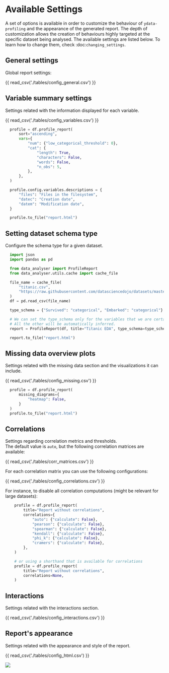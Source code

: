 # Available Settings

A set of options is available in order to customize the behaviour of ``ydata-profiling`` and the appearance of the generated report. The depth of customization allows the creation of behaviours highly targeted at the specific dataset being analysed. The available settings are listed below. To learn how to change them, check :doc:`changing_settings`.

## General settings

Global report settings: 

{{ read_csv('./tables/config_general.csv') }}

## Variable summary settings

Settings related with the information displayed for each variable. 

{{ read_csv('./tables/config_variables.csv') }}

```python linenums="1" title="Configuration example"
  profile = df.profile_report(
      sort="ascending",
      vars={
          "num": {"low_categorical_threshold": 0},
          "cat": {
              "length": True,
              "characters": False,
              "words": False,
              "n_obs": 5,
          },
      },
  )

  profile.config.variables.descriptions = {
      "files": "Files in the filesystem",
      "datec": "Creation date",
      "datem": "Modification date",
  }

  profile.to_file("report.html")
```

## Setting dataset schema type

Configure the schema type for a given dataset.

```python linenums="1" title='Set the variable type schema to Generate the profile report'
  import json
  import pandas as pd

  from data_analyser import ProfileReport
  from data_analyser.utils.cache import cache_file

  file_name = cache_file(
      "titanic.csv",
      "https://raw.githubusercontent.com/datasciencedojo/datasets/master/titanic.csv",
  )
  df = pd.read_csv(file_name)

  type_schema = {"Survived": "categorical", "Embarked": "categorical"}

  # We can set the type_schema only for the variables that we are certain of their types.
  # All the other will be automatically inferred.
  report = ProfileReport(df, title="Titanic EDA", type_schema=type_schema)

  report.to_file("report.html")
```
## Missing data overview plots

Settings related with the missing data section and the visualizations it can include. 

{{ read_csv('./tables/config_missing.csv') }}

```python title="Configuration example: disable heatmap for large datasets" linenums="1"
  profile = df.profile_report(
      missing_diagrams={
          "heatmap": False,
      }
  )
  profile.to_file("report.html")
```

## Correlations

Settings regarding correlation metrics and thresholds.    
The default value is `auto`, but the following correlation matrices are available:

{{ read_csv('./tables/corr_matrices.csv') }}

For each correlation matrix you can use the following configurations:

{{ read_csv('./tables/config_correlations.csv') }}

For instance, to disable all correlation computations (might be relevant for large datasets):

````python linenums="1" title="Disabling all correlation matrices"
    profile = df.profile_report(
        title="Report without correlations",
        correlations={
            "auto": {"calculate": False},
            "pearson": {"calculate": False},
            "spearman": {"calculate": False},
            "kendall": {"calculate": False},
            "phi_k": {"calculate": False},
            "cramers": {"calculate": False},
        },
    )

    # or using a shorthand that is available for correlations
    profile = df.profile_report(
        title="Report without correlations",
        correlations=None,
    )
````

## Interactions

Settings related with the interactions section.  

{{ read_csv('./tables/config_interactions.csv') }}

## Report's appearance

Settings related with the appearance and style of the report.

{{ read_csv('./tables/config_html.csv') }}

<img referrerpolicy="no-referrer-when-downgrade" src="https://static.scarf.sh/a.png?x-pxid=baa0e45f-0c03-4190-9646-9d8ea2640ba2" />